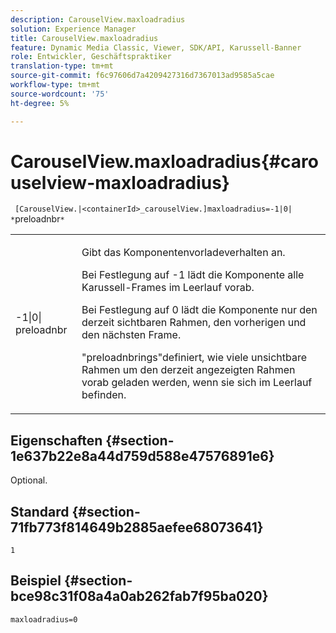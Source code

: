 ```yaml
---
description: CarouselView.maxloadradius
solution: Experience Manager
title: CarouselView.maxloadradius
feature: Dynamic Media Classic, Viewer, SDK/API, Karussell-Banner
role: Entwickler, Geschäftspraktiker
translation-type: tm+mt
source-git-commit: f6c97606d7a4209427316d7367013ad9585a5cae
workflow-type: tm+mt
source-wordcount: '75'
ht-degree: 5%

---
```



# CarouselView.maxloadradius{#carouselview-maxloadradius}

` [CarouselView.|<containerId>_carouselView.]maxloadradius=-1|0| *`preloadnbr`*`

<table id="table_B3B03B00DCF0466DB332E851F4DDF610"> 
 <tbody> 
  <tr> 
   <td> <p> <span class="codeph"> -1|0|<span class="varname"> preloadnbr</span></span> </p> </td> 
   <td> <p>Gibt das Komponentenvorladeverhalten an. </p> <p>Bei Festlegung auf <span class="codeph"> -1</span> lädt die Komponente alle Karussell-Frames im Leerlauf vorab. </p> <p>Bei Festlegung auf <span class="codeph"> 0</span> lädt die Komponente nur den derzeit sichtbaren Rahmen, den vorherigen und den nächsten Frame. </p> <p><span class="codeph"><span class="varname"> "</span></span>preloadnbrings"definiert, wie viele unsichtbare Rahmen um den derzeit angezeigten Rahmen vorab geladen werden, wenn sie sich im Leerlauf befinden. </p> </td> 
  </tr> 
 </tbody> 
</table>

## Eigenschaften {#section-1e637b22e8a44d759d588e47576891e6}

Optional.

## Standard {#section-71fb773f814649b2885aefee68073641}

`1`

## Beispiel {#section-bce98c31f08a4a0ab262fab7f95ba020}

`maxloadradius=0`
